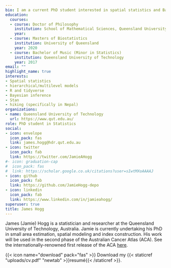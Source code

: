 ```yaml
---
bio: I am a current PhD student interested in spatial statistics and Bayesian modeling. 
education:
  courses:
  - course: Doctor of Philosophy
    institution: School of Mathematical Sciences, Queensland University of Technology
    year: 
  - course: Masters of Biostatistics
    institution: University of Queensland
    year: 2020
  - course: Bachelor of Music (Minor in Statistics)
    institution: Queensland University of Technology
    year: 2017
email: ""
highlight_name: true
interests:
- Spatial statistics
- hierarchical/multilevel models
- R and tidyverse
- Bayesian inference
- Stan
- hiking (specifically in Nepal)
organizations:
- name: Queensland University of Technology
  url: https://www.qut.edu.au/
role: PhD student in Statistics
social:
- icon: envelope
  icon_pack: fas
  link: james.hogg@hdr.qut.edu.au
- icon: twitter
  icon_pack: fab
  link: https://twitter.com/JamieAHogg
#- icon: graduation-cap
#  icon_pack: fas
#  link: https://scholar.google.co.uk/citations?user=sIwtMXoAAAAJ
- icon: github
  icon_pack: fab
  link: https://github.com/JamieHogg-depo
- icon: linkedin
  icon_pack: fab
  link: https://www.linkedin.com/in/jamieahogg/
superuser: true
title: James Hogg
---
```


James (Jamie) Hogg is a statistician and researcher at the Queensland University of Technology, Australia. Jamie is currently undertaking his PhD in small area estimation, spatial modeling and index construction. His work will be used in the second phase of the Australian Cancer Atlas (ACA). See the internationally-renowned first release of the ACA [here](https://atlas.cancer.org.au/). 

{{< icon name="download" pack="fas" >}} Download my {{< staticref "uploads/cv.pdf" "newtab" >}}resumé{{< /staticref >}}.
